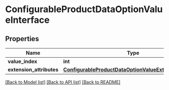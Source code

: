 # ConfigurableProductDataOptionValueInterface

## Properties
Name | Type | Description | Notes
------------ | ------------- | ------------- | -------------
**value_index** | **int** |  | 
**extension_attributes** | [**ConfigurableProductDataOptionValueExtensionInterface**](ConfigurableProductDataOptionValueExtensionInterface.md) |  | [optional] 

[[Back to Model list]](../README.md#documentation-for-models) [[Back to API list]](../README.md#documentation-for-api-endpoints) [[Back to README]](../README.md)


